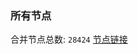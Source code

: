 ### 所有节点
合并节点总数: `28424`
[节点链接](https://github.com/qjlxg/586/raw/refs/heads/master/sub/sub_merge_base64.txt)


